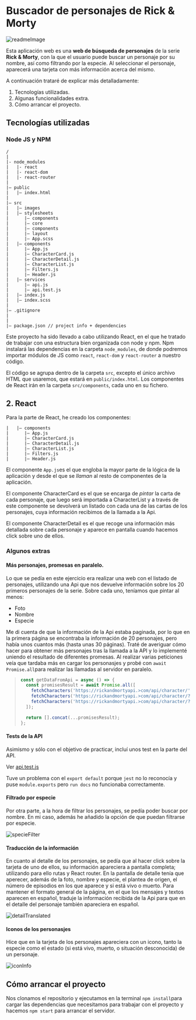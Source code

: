 # Buscador de personajes de **Rick & Morty**

![readmeImage](./images/readme_title.png)

Esta aplicación web es una **web de búsqueda de personajes** de la serie **Rick & Morty**, con la que el usuario puede buscar un personaje por su nombre, así como filtrando por la especie. Al seleccionar el personaje, aparecerá una tarjeta con más información acerca del mismo.

A continuación trataré de explicar más detalladamente:

1. Tecnologías utilizadas.
2. Algunas funcionalidades extra.
3. Cómo arrancar el proyecto.

## Tecnologías utilizadas

### Node JS y NPM

```
/
|
|- node_modules
|   |- react
|   |- react-dom
|   |- react-router
|
|– public
|   |– index.html
|
|– src
|   |– images
|   |– stylesheets
|      |– components
|      |– core
|      |– components
|      |– layout
|      |– App.scss
|   |– components
|      |– App.js
|      |– CharacterCard.js
|      |– CharacterDetail.js
|      |– CharacterList.js
|      |– Filters.js
|      |– Header.js
|   |– services
|      |– api.js
|      |– api.test.js
|   |– index.js
|   |– index.scss
|
|– .gitignore
|
|
|– package.json // project info + dependencies

```

Este proyecto ha sido llevado a cabo utilizando React, en el que he tratado de trabajar con una estructura bien organizada con node y npm. Npm instalará las dependencias en la carpeta `node_modules`, de donde podremos importar módulos de JS como `react`, `react-dom` y `react-router` a nuestro código.

El código se agrupa dentro de la carpeta `src`, excepto el único archivo HTML que usaremos, que estará en `public/index.html`. Los componentes de React irán en la carpeta `src/components`, cada uno en su fichero.

## 2. React

Para la parte de React, he creado los componentes:

```
|   |– components
|      |– App.js
|      |– CharacterCard.js
|      |– CharacterDetail.js
|      |– CharacterList.js
|      |– Filters.js
|      |– Header.js
```

El componente `App.js`es el que engloba la mayor parte de la lógica de la aplicación y desde el que se _llaman_ al resto de componentes de la aplicación.

El componente CharacterCard es el que se encarga de _pintar_ la carta de cada personaje, que luego será importada a CharacterList y a través de este componente se devolverá un listado con cada una de las cartas de los personajes, cuya información recibimos de la llamada a la Api.

El componente CharacterDetail es el que recoge una información más detallada sobre cada personaje y aparece en pantalla cuando hacemos click sobre uno de ellos.

### Algunos extras

#### Más personajes, promesas en paralelo.

Lo que se pedía en este ejercicio era realizar una web con el listado de personajes, utilizando una Api que nos devuelve información sobre los 20 primeros personajes de la serie. Sobre cada uno, teníamos que pintar al menos:

- Foto
- Nombre
- Especie

Me di cuenta de que la información de la Api estaba paginada, por lo que en la primera página se encontraba la información de 20 personajes, pero había unos cuantos más (hasta unas 30 páginas). Traté de averiguar cómo hacer para obtener más personajes tras la llamada a la API y lo implementé uniendo el resultado de diferentes promesas.
Al realizar varias peticiones veía que tardaba más en cargar los personasjes y probé con `await Promise.all`para realizar las llamadas al servidor en paralelo.

> ```js
> const getDataFromApi = async () => {
>   const promisesResult = await Promise.all([
>     fetchCharacters('https://rickandmortyapi.>com/api/character/'),
>     fetchCharacters('https://rickandmortyapi.>com/api/character/?page=2'),
>     fetchCharacters('https://rickandmortyapi.>com/api/character/?page=3'),
>   ]);
>
>   return [].concat(...promisesResult);
> };
> ```

#### Tests de la API

Asimismo y sólo con el objetivo de practicar, incluí unos test en la parte del API.

Ver [api.test.js](./src/services/api.test.js)

Tuve un problema con el `export default` porque `jest` no lo reconocía y puse `module.exports` pero `run docs` no funcionaba correctamente.

#### Filtrado por especie

Por otra parte, a la hora de filtrar los personajes, se pedía poder buscar por nombre. En mi caso, además he añadido la opción de que puedan filtrarse por especie.

![specieFilter](./images/specie_filter.png)

#### Traducción de la información

En cuanto al detalle de los personajes, se pedía que al hacer click sobre la tarjeta de uno de ellos, su información apareciera a pantalla completa; utilizando para ello rutas y React router. En la pantalla de detalle tenía que aperecer, además de la foto, nombre y especie, el plantea de origen, el número de episodios en los que aparece y si está vivo o muerto. Para mantener el formato general de la página, en el que los mensajes y textos aparecen en español, traduje la información recibida de la Api para que en el detalle del personaje también apareciera en español.

![detailTranslated](./images/detail_translated.png)

#### Iconos de los personasjes

Hice que en la tarjeta de los personajes apareciera con un icono, tanto la especie como el estado (si está vivo, muerto, o situación desconocida) de un personaje.

![iconInfo](./images/icon_info.png)

## Cómo arrancar el proyecto

Nos clonamos el repositorio y ejecutamos en la terminal `npm install`para cargar las dependencias que necesitamos para trabajar con el proyecto y hacemos `npm start` para arrancar el servidor.
